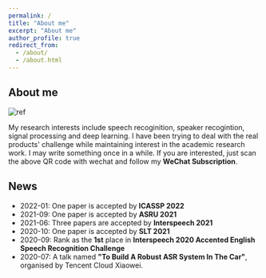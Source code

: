 ```yaml
---
permalink: /
title: "About me"
excerpt: "About me"
author_profile: true
redirect_from: 
  - /about/
  - /about.html
---
```

## About me
![ref](https://img-blog.csdnimg.cn/20201011171509109.jpg)

My research interests include speech recoginition, speaker recogintion, signal processing and deep learning. I have been trying to deal with the real products' challenge while maintaining interest in the academic research work. I may write something once in a while. If you are interested, just scan the above QR code with wechat and follow my **WeChat Subscription**.
<!--One of my ambition is to **gracefully** solve products' challenge with **new algorithms**.-->
<!--**I am looking for highly-motivated people to collaborate or for internship**. If you are interested, just send your CV to xmdxcsj@gmail.com.-->

## News
- 2022-01: One paper is accepted by **ICASSP 2022**
- 2021-09: One paper is accepted by **ASRU 2021**
- 2021-06: Three papers are accepted by **Interspeech 2021**
- 2020-10: One paper is accepted by **SLT 2021**
- 2020-09: Rank as the **1st** place in **Interspeech 2020 Accented English Speech Recognition Challenge**
- 2020-07: A talk named **"To Build A Robust ASR System In The Car"**, organised by Tencent Cloud Xiaowei.
